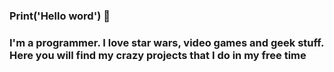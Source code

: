 ### Print('Hello word') 👋
### I'm a programmer. I love star wars, video games and geek stuff. Here you will find my crazy projects that I do in my free time
<!--
**EduardoMartinez68/EduardoMartinez68** is a ✨ _special_ ✨ repository because its `README.md` (this file) appears on your GitHub profile.

Here are some ideas to get you started:

- 🔭 I’m currently working on ...
- 🌱 I’m currently learning ...
- 👯 I’m looking to collaborate on ...
- 🤔 I’m looking for help with ...
- 💬 Ask me about ...
- 📫 How to reach me: ...
- 😄 Pronouns: ...
- ⚡ Fun fact: ...
-->
